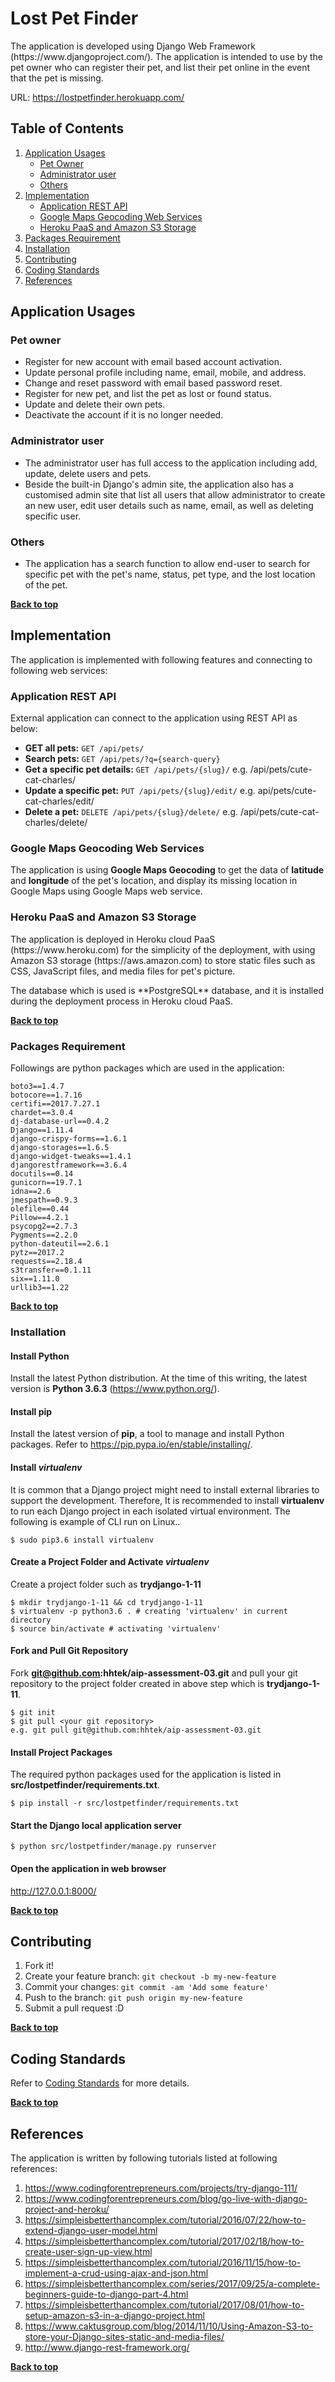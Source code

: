 # Lost Pet Finder

<p>The application is developed using Django Web Framework (https://www.djangoproject.com/).
The application is intended to use by the pet owner who can register their pet,
and list their pet online in the event that the pet is missing.</p>

URL: https://lostpetfinder.herokuapp.com/

## Table of Contents
1. [Application Usages](#application-usages)
    * [Pet Owner](#pet-owner)
    * [Administrator user](#administrator-user)
    * [Others](#others)
1. [Implementation](#implementation)
    * [Application REST API](#application-rest-api)
    * [Google Maps Geocoding Web Services](#google-maps-geocoding-web-ervices)
    * [Heroku PaaS and Amazon S3 Storage](#heroku-paas-and-amazon-s3-storage)
1. [Packages Requirement](#packages-requirement)
1. [Installation](#installation)
1. [Contributing](#contributing)
1. [Coding Standards](#coding-standards)
1. [References](#references)

## Application Usages
### Pet owner
  * Register for new account with email based account activation.
  * Update personal profile including name, email, mobile, and address.
  * Change and reset password with email based password reset.
  * Register for new pet, and list the pet as lost or found status.
  * Update and delete their own pets.
  * Deactivate the account if it is no longer needed.

### Administrator user
  * The administrator user has full access to the application including add, update,
delete users and pets.
  * Beside the built-in Django's admin site, the application also has a customised
admin site that list all users that allow administrator to create an new user,
edit user details such as name, email, as well as deleting specific user.

### Others
* The application has a search function to allow end-user to search for specific
pet with the pet's name, status, pet type, and the lost location of the pet.

**[Back to top](#table-of-contents)**

## Implementation
The application is implemented with following features and connecting to following
web services:

### Application REST API
External application can connect to the application using REST API as below:
  * **GET all pets:** `GET /api/pets/`
  * **Search pets:** `GET /api/pets/?q={search-query}`
  * **Get a specific pet details:** `GET /api/pets/{slug}/` e.g. /api/pets/cute-cat-charles/
  * **Update a specific pet:** `PUT /api/pets/{slug}/edit/` e.g. api/pets/cute-cat-charles/edit/
  * **Delete a pet:** `DELETE /api/pets/{slug}/delete/` e.g. /api/pets/cute-cat-charles/delete/

### Google Maps Geocoding Web Services
The application is using **Google Maps Geocoding** to get the data of
**latitude** and **longitude** of the pet's location, and display its missing
location in Google Maps using Google Maps web service.

### Heroku PaaS and Amazon S3 Storage
<p>The application is deployed in Heroku cloud PaaS (https://www.heroku.com)
for the simplicity of the deployment, with using Amazon S3 storage
(https://aws.amazon.com) to store static files such as CSS, JavaScript files,
and media files for pet's picture.</p>

<p>The database which is used is **PostgreSQL** database, and it is installed
during the deployment process in Heroku cloud PaaS.

**[Back to top](#table-of-contents)**

### Packages Requirement

Followings are python packages which are used in the application:
```
boto3==1.4.7
botocore==1.7.16
certifi==2017.7.27.1
chardet==3.0.4
dj-database-url==0.4.2
Django==1.11.4
django-crispy-forms==1.6.1
django-storages==1.6.5
django-widget-tweaks==1.4.1
djangorestframework==3.6.4
docutils==0.14
gunicorn==19.7.1
idna==2.6
jmespath==0.9.3
olefile==0.44
Pillow==4.2.1
psycopg2==2.7.3
Pygments==2.2.0
python-dateutil==2.6.1
pytz==2017.2
requests==2.18.4
s3transfer==0.1.11
six==1.11.0
urllib3==1.22
```
**[Back to top](#table-of-contents)**

### Installation
#### Install Python
Install the latest Python distribution. At the time of this writing,
the latest version is **Python 3.6.3** (https://www.python.org/).

#### Install pip
Install the latest version of **pip**, a tool to manage and install Python packages.
Refer to https://pip.pypa.io/en/stable/installing/.

#### Install *virtualenv*
It is common that a Django project might need to install external libraries
to support the development. Therefore, It is recommended to install **virtualenv**
to run each Django project in each isolated virtual environment.
The following is example of CLI run on Linux..
```
$ sudo pip3.6 install virtualenv
```

#### Create a Project Folder and Activate *virtualenv*
Create a project folder such as **trydjango-1-11**
```
$ mkdir trydjango-1-11 && cd trydjango-1-11
$ virtualenv -p python3.6 . # creating 'virtualenv' in current directory
$ source bin/activate # activating 'virtualenv'
```

#### Fork and Pull Git Repository
Fork **git@github.com:hhtek/aip-assessment-03.git** and pull your git repository
to the project folder created in above step which is **trydjango-1-11**.
```
$ git init
$ git pull <your git repository>
e.g. git pull git@github.com:hhtek/aip-assessment-03.git
```

#### Install Project Packages
The required python packages used for the application is listed in **src/lostpetfinder/requirements.txt**.
```
$ pip install -r src/lostpetfinder/requirements.txt
```

#### Start the Django local application server
```
$ python src/lostpetfinder/manage.py runserver
```

#### Open the application in web browser
http://127.0.0.1:8000/

**[Back to top](#table-of-contents)**

## Contributing

1. Fork it!
2. Create your feature branch: `git checkout -b my-new-feature`
3. Commit your changes: `git commit -am 'Add some feature'`
4. Push to the branch: `git push origin my-new-feature`
5. Submit a pull request :D

**[Back to top](#table-of-contents)**

## Coding Standards
Refer to [Coding Standards](CODINGSTANDARDS) for more details.

**[Back to top](#table-of-contents)**

## References
The application is written by following tutorials listed at following references:

1. https://www.codingforentrepreneurs.com/projects/try-django-111/
1. https://www.codingforentrepreneurs.com/blog/go-live-with-django-project-and-heroku/
1. https://simpleisbetterthancomplex.com/tutorial/2016/07/22/how-to-extend-django-user-model.html
1. https://simpleisbetterthancomplex.com/tutorial/2017/02/18/how-to-create-user-sign-up-view.html
1. https://simpleisbetterthancomplex.com/tutorial/2016/11/15/how-to-implement-a-crud-using-ajax-and-json.html
1. https://simpleisbetterthancomplex.com/series/2017/09/25/a-complete-beginners-guide-to-django-part-4.html
1. https://simpleisbetterthancomplex.com/tutorial/2017/08/01/how-to-setup-amazon-s3-in-a-django-project.html
1. https://www.caktusgroup.com/blog/2014/11/10/Using-Amazon-S3-to-store-your-Django-sites-static-and-media-files/
1. http://www.django-rest-framework.org/


**[Back to top](#table-of-contents)**

